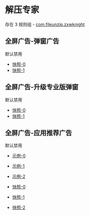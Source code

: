 # 解压专家

存在 3 规则组 - [com.fileunzip.zxwknight](/src/apps/com.fileunzip.zxwknight.ts)

## 全屏广告-弹窗广告

默认禁用

- [快照-0](https://i.gkd.li/i/13328194)
- [快照-1](https://i.gkd.li/i/13391833)

## 全屏广告-升级专业版弹窗

默认禁用

- [快照-0](https://i.gkd.li/i/13328212)
- [快照-1](https://i.gkd.li/i/14885336)

## 全屏广告-应用推荐广告

默认禁用

- [示例-0](https://m.gkd.li/101449500/e7cf2c1a-9323-4ef4-8c89-82f63244b24b)
- [示例-1](https://m.gkd.li/57941037/57e29faf-2806-4166-a21d-839f1479960d)
- [示例-2](https://m.gkd.li/57941037/57e29faf-2806-4166-a21d-839f1479960d)

- [快照-0](https://i.gkd.li/i/14472982)
- [快照-1](https://i.gkd.li/i/14885425)
- [快照-2](https://i.gkd.li/i/14885425)
